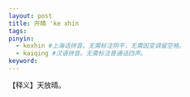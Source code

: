 ```yaml
---
layout: post
title: 开晴 'ke xhin 
tags:
pinyin: 
  - kexhin #上海话拼音。无需标注阴平，无需因变调留空格。 
  - kaiqing #汉语拼音。无需标注普通话四声。
keyword: 
---
```


【释义】天放晴。                
         